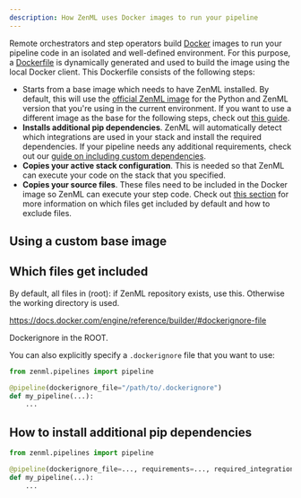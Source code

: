 ```yaml
---
description: How ZenML uses Docker images to run your pipeline
---
```


Remote orchestrators and step operators build [Docker](https://www.docker.com/) images to 
run your pipeline code in an isolated and well-defined environment.
For this purpose, a [Dockerfile](https://docs.docker.com/engine/reference/builder/) is dynamically generated and used
to build the image using the local Docker client. This Dockerfile consists of the following steps:
* Starts from a base image which needs to have ZenML installed. By default, this will use the [official ZenML image](https://hub.docker.com/r/zenmldocker/zenml/) for the Python and ZenML version that you're using in the current environment. If you want to use a different image as the base for the following steps, check out [this guide](#using-a-custom-base-image).
* **Installs additional pip dependencies**. ZenML will automatically detect which integrations are used in your stack and install the required dependencies.
If your pipeline needs any additional requirements, check out our [guide on including custom dependencies](#how-to-install-additional-pip-dependencies).
* **Copies your active stack configuration**. This is needed so that ZenML can execute your code on the stack that you specified.
* **Copies your source files**. These files need to be included in the Docker image so ZenML can execute your step code. Check out [this section](#which-files-get-included) for more information on which files get included by default and how to exclude files.

## Using a custom base image

## Which files get included

By default, all files in (root):
if ZenML repository exists, use this.
Otherwise the working directory is used.


https://docs.docker.com/engine/reference/builder/#dockerignore-file

Dockerignore in the ROOT.

You can also explicitly specify a `.dockerignore` file that you want to use:

```python
from zenml.pipelines import pipeline

@pipeline(dockerignore_file="/path/to/.dockerignore")
def my_pipeline(...):
    ...
```

## How to install additional pip dependencies

```python
from zenml.pipelines import pipeline

@pipeline(dockerignore_file=..., requirements=..., required_integrations=[])
def my_pipeline(...):
    ...
```
